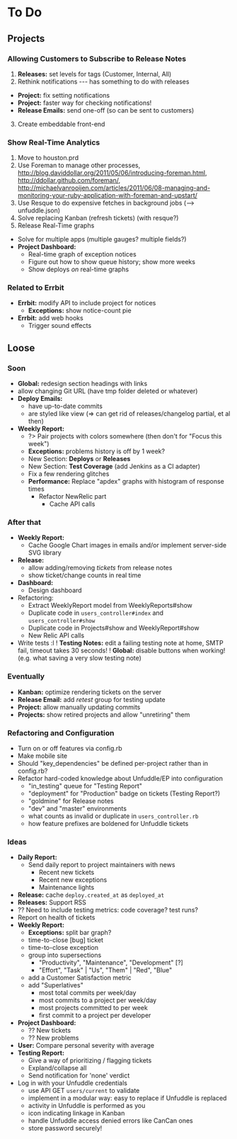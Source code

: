 # To Do


## Projects


### Allowing Customers to Subscribe to Release Notes

 1. **Releases:** set levels for tags (Customer, Internal, All) 
 2. Rethink notifications --- has something to do with releases
   - **Project:** fix setting notifications
   - **Project:** faster way for checking notifications!
   - **Release Emails:** send one-off (so can be sent to customers)
 3. Create embeddable front-end


### Show Real-Time Analytics

 1. Move to houston.prd
 2. Use Foreman to manage other processes, http://blog.daviddollar.org/2011/05/06/introducing-foreman.html, http://ddollar.github.com/foreman/, http://michaelvanrooijen.com/articles/2011/06/08-managing-and-monitoring-your-ruby-application-with-foreman-and-upstart/
 3. Use Resque to do expensive fetches in background jobs (--> unfuddle.json)
 4. Solve replacing Kanban (refresh tickets) (with resque?)
 5. Release Real-Time graphs
   - Solve for multiple apps (multiple gauges? multiple fields?)
 - **Project Dashboard:**
   - Real-time graph of exception notices
   - Figure out how to show queue history; show more weeks
   - Show deploys _on_ real-time graphs


### Related to Errbit

 - **Errbit:** modify API to include project for notices
   - **Exceptions:** show notice-count pie
 - **Errbit:** add web hooks
   - Trigger sound effects


## Loose


### Soon

 - **Global:** redesign section headings with links
 - allow changing Git URL (have tmp folder deleted or whatever)
 - **Deploy Emails:**
   - have up-to-date commits
   - are styled like view (=> can get rid of releases/changelog partial, et al then)
 - **Weekly Report:**
   - ?> Pair projects with colors somewhere (then don't for "Focus this week")
   - **Exceptions:** problems history is off by 1 week?
   - New Section: **Deploys** or **Releases**
   - New Section: **Test Coverage** (add Jenkins as a CI adapter)
   - Fix a few rendering glitches
   - **Performance:** Replace "apdex" graphs with histogram of response times
     - Refactor NewRelic part
       - Cache API calls


### After that

 - **Weekly Report:**
   - Cache Google Chart images in emails and/or implement server-side SVG library
 - **Release:**
   - allow adding/removing _tickets_ from release notes
   - show ticket/change counts in real time
 - **Dashboard:**
   - Design dashboard
 - Refactoring:
   - Extract WeeklyReport model from WeeklyReports#show
   - Duplicate code in `users_controller#index` and `users_controller#show`
   - Duplicate code in Projects#show and WeeklyReport#show
   - New Relic API calls
 - Write tests :l
 ! **Testing Notes:** edit a failing testing note at home, SMTP fail, timeout takes 30 seconds!
 ! **Global:** disable buttons when working! (e.g. what saving a very slow testing note)


### Eventually

 - **Kanban:** optimize rendering tickets on the server
 - **Release Email:** add _retest_ group for testing update
 - **Project:** allow manually updating commits
 - **Projects:** show retired projects and allow "unretiring" them


### Refactoring and Configuration

 - Turn on or off features via config.rb
 - Make mobile site
 - Should "key_dependencies" be defined per-project rather than in config.rb?
 - Refactor hard-coded knowledge about Unfuddle/EP into configuration
   - "in_testing" queue for "Testing Report"
   - "deployment" for "Production" badge on tickets (Testing Report?)
   - "goldmine" for Release notes
   - "dev" and "master" environments
   - what counts as invalid or duplicate in `users_controller.rb`
   - how feature prefixes are boldened for Unfuddle tickets


### Ideas

 - **Daily Report:**
   - Send daily report to project maintainers with news
     - Recent new tickets
     - Recent new exceptions
     - Maintenance lights
 - **Release:** cache `deploy.created_at` as `deployed_at`
 - **Releases:** Support RSS
 - ?? Need to include testing metrics: code coverage? test runs?
 - Report on health of tickets
 - **Weekly Report:**
   - **Exceptions:** split bar graph?
   - time-to-close [bug] ticket
   - time-to-close exception
   - group into supersections
     - "Productivity", "Maintenance", "Development" [?]
     - "Effort", "Task" | "Us", "Them" | "Red", "Blue"
   - add a Customer Satisfaction metric
   - add "Superlatives"
     - most total commits per week/day
     - most commits to a project per week/day
     - most projects committed to per week
     - first commit to a project per developer
 - **Project Dashboard:**
   - ?? New tickets
   - ?? New problems
 - **User:** Compare personal severity with average
 - **Testing Report:**
   - Give a way of prioritizing / flagging tickets
   - Expland/collapse all
   - Send notification for 'none' verdict
 - Log in with your Unfuddle credentials
   - use API GET `users/current` to validate
   - implement in a modular way: easy to replace if Unfuddle is replaced
   - activity in Unfuddle is performed as you
   - icon indicating linkage in Kanban
   - handle Unfuddle access denied errors like CanCan ones
   - store password securely!
